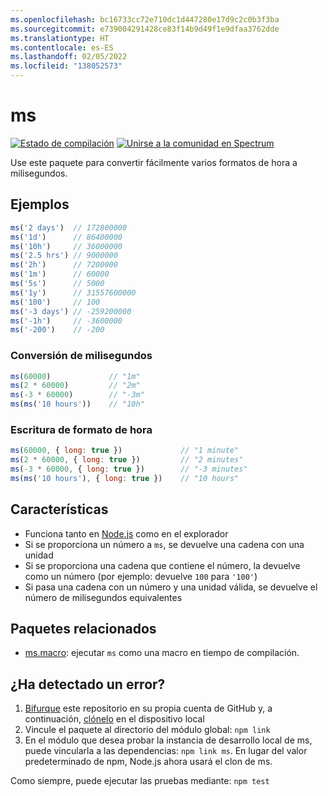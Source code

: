 ```yaml
---
ms.openlocfilehash: bc16733cc72e710dc1d447280e17d9c2c0b3f3ba
ms.sourcegitcommit: e739004291428ce83f14b9d49f1e9dfaa3762dde
ms.translationtype: HT
ms.contentlocale: es-ES
ms.lasthandoff: 02/05/2022
ms.locfileid: "138052573"
---
```

# <a name="ms"></a>ms

[![Estado de compilación](https://travis-ci.org/zeit/ms.svg?branch=master)](https://travis-ci.org/zeit/ms)
[![Unirse a la comunidad en Spectrum](https://withspectrum.github.io/badge/badge.svg)](https://spectrum.chat/zeit)

Use este paquete para convertir fácilmente varios formatos de hora a milisegundos.

## <a name="examples"></a>Ejemplos

```js
ms('2 days')  // 172800000
ms('1d')      // 86400000
ms('10h')     // 36000000
ms('2.5 hrs') // 9000000
ms('2h')      // 7200000
ms('1m')      // 60000
ms('5s')      // 5000
ms('1y')      // 31557600000
ms('100')     // 100
ms('-3 days') // -259200000
ms('-1h')     // -3600000
ms('-200')    // -200
```

### <a name="convert-from-milliseconds"></a>Conversión de milisegundos

```js
ms(60000)             // "1m"
ms(2 * 60000)         // "2m"
ms(-3 * 60000)        // "-3m"
ms(ms('10 hours'))    // "10h"
```

### <a name="time-format-written-out"></a>Escritura de formato de hora

```js
ms(60000, { long: true })             // "1 minute"
ms(2 * 60000, { long: true })         // "2 minutes"
ms(-3 * 60000, { long: true })        // "-3 minutes"
ms(ms('10 hours'), { long: true })    // "10 hours"
```

## <a name="features"></a>Características

- Funciona tanto en [Node.js](https://nodejs.org) como en el explorador
- Si se proporciona un número a `ms`, se devuelve una cadena con una unidad
- Si se proporciona una cadena que contiene el número, la devuelve como un número (por ejemplo: devuelve `100` para `'100'`)
- Si pasa una cadena con un número y una unidad válida, se devuelve el número de milisegundos equivalentes

## <a name="related-packages"></a>Paquetes relacionados

- [ms.macro](https://github.com/knpwrs/ms.macro): ejecutar `ms` como una macro en tiempo de compilación.

## <a name="caught-a-bug"></a>¿Ha detectado un error?

1. [Bifurque](https://help.github.com/articles/fork-a-repo/) este repositorio en su propia cuenta de GitHub y, a continuación, [clónelo](https://help.github.com/articles/cloning-a-repository/) en el dispositivo local
2. Vincule el paquete al directorio del módulo global: `npm link`
3. En el módulo que desea probar la instancia de desarrollo local de ms, puede vincularla a las dependencias: `npm link ms`. En lugar del valor predeterminado de npm, Node.js ahora usará el clon de ms.

Como siempre, puede ejecutar las pruebas mediante: `npm test`
